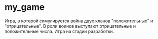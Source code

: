 # my_game
Игра, в которой симулируется война двух кланов "положительные" и "отрицательные".
В роли воинов выступают отрицательные и положительные числа.
Игра на стадии разработки.
